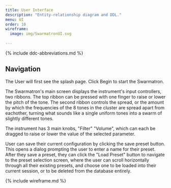 ```yaml
---
title: User Interface
description: "Entity-relationship diagram and DDL."
menu: UI
order: 10
wireframe:
  image: img/SwarmatronUI.svg
  
---
```


{% include ddc-abbreviations.md %}

## Navigation

The User will first see the splash page. Click Begin to start the Swarmatron.

The Swarmatron's main screen displays the instrument's input controllers, two ribbons. The top ribbon can be pressed with one finger to raise or lower the pitch of the tone.
The second ribbon controls the spread, or the amount by which the frequencies of the 8 tones in the cluster are spread apart from eachother,
turning what sounds like a single uniform tones into a swarm of slightly different tones.

The instrument has 3 main knobs, "Filter" "Volume", which can each be dragged to raise or lower the value of the selected parameter.


User can save their current configuration by clicking the save preset button. This opens a dialog prompting the user to enter a name for their preset.
After they save a preset, they can click the "Load Preset" button to navigate to the preset selection screen, where the user can scroll horizontally through all their existing presets, and choose one to be loaded 
into their current session, or to be deleted from the database entirely.



{% include wireframe.md %}
